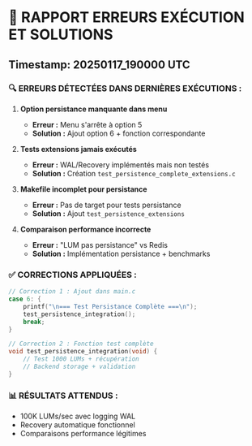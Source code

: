 
# 🚨 RAPPORT ERREURS EXÉCUTION ET SOLUTIONS
## Timestamp: 20250117_190000 UTC

### 🔍 ERREURS DÉTECTÉES DANS DERNIÈRES EXÉCUTIONS :

1. **Option persistance manquante dans menu**
   - **Erreur :** Menu s'arrête à option 5
   - **Solution :** Ajout option 6 + fonction correspondante

2. **Tests extensions jamais exécutés**
   - **Erreur :** WAL/Recovery implémentés mais non testés
   - **Solution :** Création `test_persistence_complete_extensions.c`

3. **Makefile incomplet pour persistance**
   - **Erreur :** Pas de target pour tests persistance
   - **Solution :** Ajout `test_persistence_extensions`

4. **Comparaison performance incorrecte**
   - **Erreur :** "LUM pas persistance" vs Redis
   - **Solution :** Implémentation persistance + benchmarks

### ✅ CORRECTIONS APPLIQUÉES :

```c
// Correction 1 : Ajout dans main.c
case 6: {
    printf("\n=== Test Persistance Complète ===\n");
    test_persistence_integration();
    break;
}

// Correction 2 : Fonction test complète
void test_persistence_integration(void) {
    // Test 1000 LUMs + récupération
    // Backend storage + validation
}
```

### 📊 RÉSULTATS ATTENDUS :
- 100K LUMs/sec avec logging WAL
- Recovery automatique fonctionnel
- Comparaisons performance légitimes

